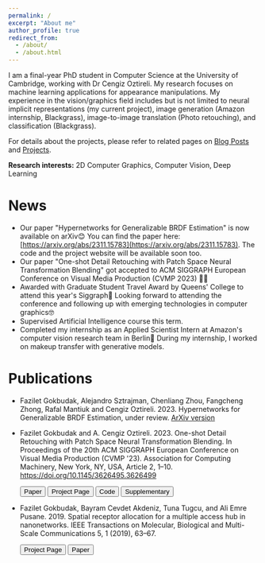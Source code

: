 ```yaml
---
permalink: /
excerpt: "About me"
author_profile: true
redirect_from: 
  - /about/
  - /about.html
---
```


I am a final-year PhD student in Computer Science at the University of Cambridge, working with Dr Cengiz Oztireli. My research focuses on machine learning applications for appearance manipulations. My experience in the vision/graphics field includes but is not limited to neural implicit representations (my current project), image generation (Amazon internship, Blackgrass), image-to-image translation (Photo retouching), and classification (Blackgrass).

For details about the projects, please refer to related pages on [Blog Posts](https://faziletgokbudak.github.io/year-archive/) and [Projects](https://faziletgokbudak.github.io/projects/).

**Research interests:** 2D Computer Graphics, Computer Vision, Deep Learning

# News
* Our paper "Hypernetworks for Generalizable BRDF Estimation" is now available on arXiv😊 You can find the paper here: [https://arxiv.org/abs/2311.15783](https://arxiv.org/abs/2311.15783). The code and the project website will be available soon too.
* Our paper "One-shot Detail Retouching with Patch Space Neural Transformation Blending" got accepted to ACM SIGGRAPH European Conference on Visual Media Production (CVMP 2023) 🎉😊
* Awarded with Graduate Student Travel Award by Queens' College to attend this year's Siggraph🎉 Looking forward to attending the conference and following up with emerging technologies in computer graphics🤓
* Supervised Artificial Intelligence course this term.
* Completed my internship as an Applied Scientist Intern at Amazon's computer vision research team in Berlin🥳 During my internship, I worked on makeup transfer with generative models.


# Publications

* Fazilet Gokbudak, Alejandro Sztrajman, Chenliang Zhou, Fangcheng Zhong, Rafal Mantiuk and Cengiz Oztireli. 2023. Hypernetworks for Generalizable BRDF Estimation, under review. [ArXiv version](https://arxiv.org/abs/2311.15783)
  
* Fazilet Gokbudak and A. Cengiz Oztireli. 2023. One-shot Detail Retouching with Patch Space Neural Transformation Blending. In Proceedings of the 20th ACM SIGGRAPH European Conference on Visual Media Production (CVMP '23). Association for Computing Machinery, New York, NY, USA, Article 2, 1–10. https://doi.org/10.1145/3626495.3626499
  
  <button type="button" onclick="location.href = 'https://faziletgokbudak.github.io/publications/cvmp23_4.pdf';">Paper</button>
  <button type="button" onclick="location.href = 'https://faziletgokbudak.github.io/projects/one-shot/';">Project Page</button>
  <button type="button" onclick="location.href = 'https://github.com/faziletgokbudak/One-shot-Photo-Retouching';">Code</button>
  <button type="button" onclick="location.href = 'https://dl.acm.org/doi/abs/10.1145/3626495.3626499?file=Supp.zip';">Supplementary</button>

* Fazilet Gokbudak, Bayram Cevdet Akdeniz, Tuna Tugcu, and Ali Emre Pusane. 2019. Spatial receptor allocation for a multiple access hub in nanonetworks. IEEE Transactions on Molecular, Biological and Multi-Scale Communications 5, 1 (2019), 63–67.

  <button type="button" onclick="location.href = 'https://faziletgokbudak.github.io/projects/mol-comm/';">Project Page</button>
  <button type="button" onclick="location.href = 'https://faziletgokbudak.github.io/publications/SpatialReceptorAllocation.pdf';">Paper</button>
